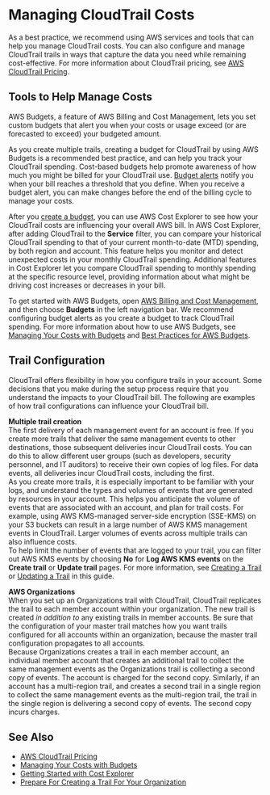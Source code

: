 # Managing CloudTrail Costs<a name="cloudtrail-trail-manage-costs"></a>

As a best practice, we recommend using AWS services and tools that can help you manage CloudTrail costs\. You can also configure and manage CloudTrail trails in ways that capture the data you need while remaining cost\-effective\. For more information about CloudTrail pricing, see [AWS CloudTrail Pricing](http://aws.amazon.com/cloudtrail/pricing/)\.

## Tools to Help Manage Costs<a name="cloudtrail-trail-manage-costs-tools"></a>

AWS Budgets, a feature of AWS Billing and Cost Management, lets you set custom budgets that alert you when your costs or usage exceed \(or are forecasted to exceed\) your budgeted amount\.

As you create multiple trails, creating a budget for CloudTrail by using AWS Budgets is a recommended best practice, and can help you track your CloudTrail spending\. Cost\-based budgets help promote awareness of how much you might be billed for your CloudTrail use\. [Budget alerts](https://docs.aws.amazon.com/awsaccountbilling/latest/aboutv2/budgets-best-practices.html#budgets-best-practices-alerts) notify you when your bill reaches a threshold that you define\. When you receive a budget alert, you can make changes before the end of the billing cycle to manage your costs\.

After you [create a budget](https://docs.aws.amazon.com/awsaccountbilling/latest/aboutv2/budgets-create.html), you can use AWS Cost Explorer to see how your CloudTrail costs are influencing your overall AWS bill\. In AWS Cost Explorer, after adding CloudTrail to the **Service** filter, you can compare your historical CloudTrail spending to that of your current month\-to\-date \(MTD\) spending, by both region and account\. This feature helps you monitor and detect unexpected costs in your monthly CloudTrail spending\. Additional features in Cost Explorer let you compare CloudTrail spending to monthly spending at the specific resource level, providing information about what might be driving cost increases or decreases in your bill\.

To get started with AWS Budgets, open [AWS Billing and Cost Management](https://console.aws.amazon.com/billing), and then choose **Budgets** in the left navigation bar\. We recommend configuring budget alerts as you create a budget to track CloudTrail spending\. For more information about how to use AWS Budgets, see [Managing Your Costs with Budgets](https://docs.aws.amazon.com/awsaccountbilling/latest/aboutv2/budgets-managing-costs.html) and [Best Practices for AWS Budgets](https://docs.aws.amazon.com/awsaccountbilling/latest/aboutv2/budgets-best-practices.html)\.

## Trail Configuration<a name="cloudtrail-trail-manage-costs-trailconfig"></a>

CloudTrail offers flexibility in how you configure trails in your account\. Some decisions that you make during the setup process require that you understand the impacts to your CloudTrail bill\. The following are examples of how trail configurations can influence your CloudTrail bill\.

**Multiple trail creation**  
The first delivery of each management event for an account is free\. If you create more trails that deliver the same management events to other destinations, those subsequent deliveries incur CloudTrail costs\. You can do this to allow different user groups \(such as developers, security personnel, and IT auditors\) to receive their own copies of log files\. For data events, all deliveries incur CloudTrail costs, including the first\.  
As you create more trails, it is especially important to be familiar with your logs, and understand the types and volumes of events that are generated by resources in your account\. This helps you anticipate the volume of events that are associated with an account, and plan for trail costs\. For example, using AWS KMS\-managed server\-side encryption \(SSE\-KMS\) on your S3 buckets can result in a large number of AWS KMS management events in CloudTrail\. Larger volumes of events across multiple trails can also influence costs\.  
To help limit the number of events that are logged to your trail, you can filter out AWS KMS events by choosing **No** for **Log AWS KMS events** on the **Create trail** or **Update trail** pages\. For more information, see [Creating a Trail](cloudtrail-create-a-trail-using-the-console-first-time.md) or [Updating a Trail](cloudtrail-update-a-trail-console.md) in this guide\.

**AWS Organizations**  
When you set up an Organizations trail with CloudTrail, CloudTrail replicates the trail to each member account within your organization\. The new trail is created *in addition to* any existing trails in member accounts\. Be sure that the configuration of your master trail matches how you want trails configured for all accounts within an organization, because the master trail configuration propagates to all accounts\.  
Because Organizations creates a trail in each member account, an individual member account that creates an additional trail to collect the same management events as the Organizations trail is collecting a second copy of events\. The account is charged for the second copy\. Similarly, if an account has a multi\-region trail, and creates a second trail in a single region to collect the same management events as the multi\-region trail, the trail in the single region is delivering a second copy of events\. The second copy incurs charges\.

## See Also<a name="w64aac10c30b7b9"></a>
+ [AWS CloudTrail Pricing](http://aws.amazon.com/cloudtrail/pricing/)
+ [Managing Your Costs with Budgets](https://docs.aws.amazon.com/awsaccountbilling/latest/aboutv2/budgets-managing-costs.html)
+ [Getting Started with Cost Explorer](https://docs.aws.amazon.com/awsaccountbilling/latest/aboutv2/ce-getting-started.html)
+ [Prepare For Creating a Trail For Your Organization](creating-an-organizational-trail-prepare.md)